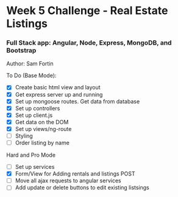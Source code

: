 # Week 5 Challenge - Real Estate Listings
### Full Stack app: Angular, Node, Express, MongoDB, and Bootstrap
Author: Sam Fortin

To Do (Base Mode):
- [x] Create basic html view and layout
- [x] Get express server up and running
- [x] Set up mongoose routes. Get data from database 
- [x] Set up controllers
- [x] Set up client.js
- [x] Get data on the DOM
- [x] Set up views/ng-route
- [ ] Styling
- [ ] Order listing by name

Hard and Pro Mode
- [ ] Set up services
- [x] Form/View for Adding rentals and listings POST
- [ ] Move all ajax requests to angular services
- [ ] Add update or delete buttons to edit existing listsings